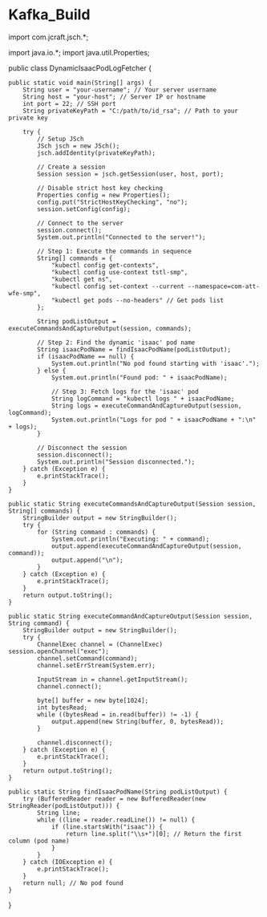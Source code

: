 # Kafka_Build
import com.jcraft.jsch.*;

import java.io.*;
import java.util.Properties;

public class DynamicIsaacPodLogFetcher {

    public static void main(String[] args) {
        String user = "your-username"; // Your server username
        String host = "your-host"; // Server IP or hostname
        int port = 22; // SSH port
        String privateKeyPath = "C:/path/to/id_rsa"; // Path to your private key

        try {
            // Setup JSch
            JSch jsch = new JSch();
            jsch.addIdentity(privateKeyPath);

            // Create a session
            Session session = jsch.getSession(user, host, port);

            // Disable strict host key checking
            Properties config = new Properties();
            config.put("StrictHostKeyChecking", "no");
            session.setConfig(config);

            // Connect to the server
            session.connect();
            System.out.println("Connected to the server!");

            // Step 1: Execute the commands in sequence
            String[] commands = {
                "kubectl config get-contexts",
                "kubectl config use-context tstl-smp",
                "kubectl get ns",
                "kubectl config set-context --current --namespace=com-att-wfe-smp",
                "kubectl get pods --no-headers" // Get pods list
            };

            String podListOutput = executeCommandsAndCaptureOutput(session, commands);

            // Step 2: Find the dynamic 'isaac' pod name
            String isaacPodName = findIsaacPodName(podListOutput);
            if (isaacPodName == null) {
                System.out.println("No pod found starting with 'isaac'.");
            } else {
                System.out.println("Found pod: " + isaacPodName);

                // Step 3: Fetch logs for the 'isaac' pod
                String logCommand = "kubectl logs " + isaacPodName;
                String logs = executeCommandAndCaptureOutput(session, logCommand);
                System.out.println("Logs for pod " + isaacPodName + ":\n" + logs);
            }

            // Disconnect the session
            session.disconnect();
            System.out.println("Session disconnected.");
        } catch (Exception e) {
            e.printStackTrace();
        }
    }

    public static String executeCommandsAndCaptureOutput(Session session, String[] commands) {
        StringBuilder output = new StringBuilder();
        try {
            for (String command : commands) {
                System.out.println("Executing: " + command);
                output.append(executeCommandAndCaptureOutput(session, command));
                output.append("\n");
            }
        } catch (Exception e) {
            e.printStackTrace();
        }
        return output.toString();
    }

    public static String executeCommandAndCaptureOutput(Session session, String command) {
        StringBuilder output = new StringBuilder();
        try {
            ChannelExec channel = (ChannelExec) session.openChannel("exec");
            channel.setCommand(command);
            channel.setErrStream(System.err);

            InputStream in = channel.getInputStream();
            channel.connect();

            byte[] buffer = new byte[1024];
            int bytesRead;
            while ((bytesRead = in.read(buffer)) != -1) {
                output.append(new String(buffer, 0, bytesRead));
            }

            channel.disconnect();
        } catch (Exception e) {
            e.printStackTrace();
        }
        return output.toString();
    }

    public static String findIsaacPodName(String podListOutput) {
        try (BufferedReader reader = new BufferedReader(new StringReader(podListOutput))) {
            String line;
            while ((line = reader.readLine()) != null) {
                if (line.startsWith("isaac")) {
                    return line.split("\\s+")[0]; // Return the first column (pod name)
                }
            }
        } catch (IOException e) {
            e.printStackTrace();
        }
        return null; // No pod found
    }
}


